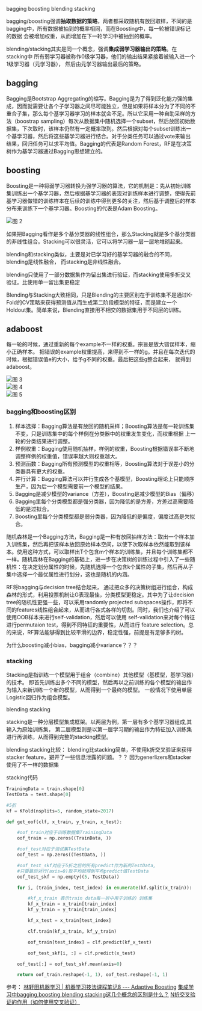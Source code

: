 bagging boosting 
blending stacking

bagging/boosting强调**抽取数据的策略**，两者都采取随机有放回取样，不同的是
bagging中，所有数据被抽到的概率相同，而在Boosting中，每一轮被错误标记的数据
会被增加权重，从而增加在下一轮学习中被抽到的概率。


blending/stacking其实是同一个概念，强调**集成弱学习器输出的策略**。在stacking中
所有弱学习器被称作0级学习器，他们的输出结果紧接着被输入进一个1级学习器（元学习器），
然后由元学习器输出最后的策略。

## bagging
Bagging是Bootstrap Aggregating的缩写。Bagging是为了得到泛化能力强的集成，因而就需要让各个子学习器之间尽可能独立，但是如果将样本分为了不同的不重合子集，那么每个基学习器学习的样本就会不足。所以它采用一种自助采样的方法（boostrap sampling）每次从数据集中随机选择一个subset，然后放回初始数据集，下次取时，该样本仍然有一定概率取到。然后根据对每个subset训练出一个基学习器，然后将这些基学习器进行结合。对于分类任务可以通过vote来输出结果，回归任务可以求平均值。Bagging的代表是Random Forest，RF是在决策树作为基学习器通过Bagging思想建立的。


## boosting
Boosting是一种将弱学习器转换为强学习器的算法，它的机制是：先从初始训练集训练出一个基学习器，然后根据基学习器的表现对训练样本进行调整，使得先前基学习器做错的训练样本在后续的训练中得到更多的关注，然后基于调整后的样本分布来训练下一个基学习器。Boosting的代表是Adam Boosting。

![图 2](images/fc0125944c310e38d5c958570b0b690076f43d19cbc990d4a0457e32e4c2469d.png)  

如果把Bagging看作是多个基分类器的线性组合，那么Stacking就是多个基分类器的非线性组合。Stacking可以很灵活，它可以将学习器一层一层地堆砌起来。


blending和stacking类似，主要是对已学习好的基学习器的融合的不同，blending是线性融合，
而stacking是非线性融合。

blending只使用了一部分数据集作为留出集进行验证，而stacking使用多折交叉验证。比使用单一留出集更稳定

Blending与Stacking大致相同，只是Blending的主要区别在于训练集不是通过K-Fold的CV策略来获得预测值从而生成第二阶段模型的特征，而是建立一个Holdout集。简单来说，Blending直接用不相交的数据集用于不同层的训练。

## adaboost

每一轮的时候，通过重新的每个example不一样的权重。宗旨是放大错误样本，缩小正确样本。
把错误的example权重提高，来得到不一样的g。并且在每次迭代的时候，根据错误值e的大小，给予g不同的权重。最后把这些g整合起来，
就得到adaboost。

![图 3](images/afdcc0b9a8628135c90e9fc7377ae1ce4037ea09928a0f5634b4f10a2e852a59.png)  
![图 4](images/4bbf209dfb57d3c5ffa02368792a7b58bed8c57794b4c1e58ad33acff7e2b692.png)  
![图 5](images/e699fa9a69e05929b11a7c0d84431922d4882d0b04d4d5489120eb2f4201ef57.png)  



### bagging和boosting区别
1. 样本选择：Bagging算法是有放回的随机采样；Boosting算法是每一轮训练集不变，只是训练集中的每个样例在分类器中的权重发生变化，而权重根据
上一轮的分类结果进行调整。
2. 样例权重：Bagging使用随机抽样，样例的权重，Boosting根据错误率不断地调整样例的权重值，错误率越大则权重越大。
3. 预测函数：Bagging所有预测模型的权重相等，Boosting算法对于误差小的分类器具有更大的权重。
4. 并行计算：Bagging算法可以并行生成各个基模型，Boosting理论上只能顺序生产，因为后一个模型需要前一个模型的结果。
5. Bagging是减少模型的variance（方差），Boosting是减少模型的Bias（偏移）
6. Bagging里每个分类模型都是强分类器，因为降低的是方差，方差过高需要降低的是过拟合。
7. Boosting里每个分类模型都是弱分类器，因为降低的是偏度，偏度过高是欠拟合。

随机森林是一个Bagging方法，Bagging是一种有放回抽样方法：取出一个样本加入训练集，然后再把该样本放回原始样本空间，以使下次取样本依然能取到该样本。使用这种方式，可以取样出T个包含m个样本的训练集，并且每个训练集都不一样。随机森林在Bagging的基础上，进一步在决策树的训练过程中引入了一些随机性：在决定划分属性的时候，先随机选择一个包含k个属性的子集，然后再从子集中选择一个最优属性进行划分，这也是随机的内涵。

RF将bagging与decision tree结合起来， 通过把众多的决策树组进行组合，构成森林的形式，利用投票机制让G表现最佳，分类模型更稳定。其中为了让decision tree的随机性更强一些，可以采用randomly projected subspaces操作，即将不同的features线性组合起来，从而进行各式各样的切割。同时，我们也介绍了可以使用OOB样本来进行self­-validation，然后可以使用 self­-validation来对每个特征进行permutaion test，得到不同特征的重要性，从而进行 feature selection。总的来说，RF算法能够得到比较平滑的边界，稳定性强，前提是有足够多的树。

为什么boosting减小bias，bagging减小variance？？？



### stacking
Stacking是指训练一个模型用于组合（combine）其他模型（基模型，基学习器）的技术。
即首先训练出多个不同的模型，然后再以之前训练的各个模型的输出作为输入来新训练一个新的模型，从而得到一个最终的模型。
一般情况下使用单层Logistic回归作为组合模型。

blending stacking

stacking是一种分层模型集成框架。以两层为例，第一层有多个基学习器组成,其输入为原始训练集，
第二层模型则是以第一层学习期的输出作为特征加入训练集进行再训练，从而得到完整的stacking模型。




blending stacking比较：
blending比stacking简单，不使用k折交叉验证来获得stacker feature，避开了一些信息泄露的问题。？？
因为generlizers和stacker使用了不一样的数据集

stacking代码
```python
TrainingData = train.shape[0]
TestData = test.shape[0]

#5折
kf = KFold(nsplits=5, random_state=2017)

def get_oof(clf, x_train, y_train, x_test):

    #oof_train对应于训练数据集TrainingData
    oof_train = np.zeros((TrainData, ))

    #oof_test对应于测试集TestData
    oof_test = np.zeros((TestData, ))

    #oof_test_skf对应于5折之后的所有predict作为新的TestData,
    #只要最后对行(axis=0)取平均就得到平均predict值TestData
    oof_test_skf = np.empty((5, TestData))

    for i, (train_index, test_index) in enumerate(kf.split(x_train)):

        #kf_x_train 表示train data每一折中用于训练的 训练集
        kf_x_train = x_train[train_index]
        kf_y_train = y_train[train_index]

        kf_x_test = x_train[test_index]

        clf.train(kf_x_train, kf_y_train)

        oof_train[test_index] = clf.predict(kf_x_test)

        oof_test_skf[i, :] = clf.predict(x_test)

    oof_test[:] = oof_test_skf.mean(axis=0)

    return oof_train.reshape(-1, 1), oof_test.reshape(-1, 1)

```


参考：
[林轩田机器学习 | 机器学习技法课程笔记8 --- Adaptive Boosting](https://blog.csdn.net/sdu_hao/article/details/103764654)
[集成学习中bagging,boosting,blending,stacking这几个概念的区别是什么？](https://www.zhihu.com/question/63836832)
[N折交叉验证的作用（如何使用交叉验证）](https://zhuanlan.zhihu.com/p/113623623)